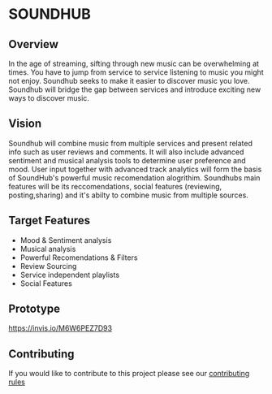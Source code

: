# SOUNDHUB

## Overview 
In the age of streaming, sifting through new music can be overwhelming at times. You have to jump from 
service to service listening to music you might not enjoy. Soundhub seeks to make it easier to discover music you love. Soundhub will
bridge the gap between services and introduce exciting new ways to discover music.

## Vision
Soundhub will combine music from multiple services and present related info such as user reviews and comments. It will also include advanced sentiment and musical analysis tools to determine user preference and mood. User input together with advanced track analytics will form the basis of SoundHub's powerful music recomendation alogrithim. Soundhubs main features will be its reccomendations, social features (reviewing, posting,sharing) and it's abilty to combine music from multiple sources. 

## Target Features
  * Mood & Sentiment analysis
  * Musical analysis
  * Powerful Recomendations & Filters
  * Review Sourcing 
  * Service independent playlists 
  * Social Features 

## Prototype
https://invis.io/M6W6PEZ7D93
  
## Contributing
If you would like to contribute to this project please see our [contributing rules](./CONTRIBUTING.md)


  





